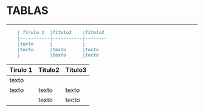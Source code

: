 # TABLAS

---

```md
    | Tirulo 1  |Titulo2    |Titulo3
    |-----------|-----------|--------
    |texto      |           |        
    |texto      |texto      |texto
    |           |texto      |tecto
```

| Tirulo 1  |Titulo2    |Titulo3
|-----------|-----------|--------
|texto      |           |        
|texto      |texto      |texto
|           |texto      |tecto
